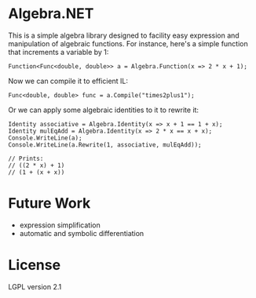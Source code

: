 # Algebra.NET

This is a simple algebra library designed to facility easy expression
and manipulation of algebraic functions. For instance, here's a simple
function that increments a variable by 1:

    Function<Func<double, double>> a = Algebra.Function(x => 2 * x + 1);

Now we can compile it to efficient IL:

    Func<double, double> func = a.Compile("times2plus1");

Or we can apply some algebraic identities to it to rewrite it:

    Identity associative = Algebra.Identity(x => x + 1 == 1 + x);
    Identity mulEqAdd = Algebra.Identity(x => 2 * x == x + x);
	Console.WriteLine(a);
	Console.WriteLine(a.Rewrite(1, associative, mulEqAdd));

	// Prints:
	// ((2 * x) + 1)
	// (1 + (x + x))

# Future Work

 * expression simplification
 * automatic and symbolic differentiation

# License

LGPL version 2.1